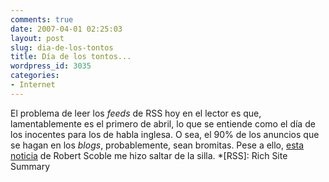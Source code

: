 ```yaml
---
comments: true
date: 2007-04-01 02:25:03
layout: post
slug: dia-de-los-tontos
title: Día de los tontos...
wordpress_id: 3035
categories:
- Internet
---
```


El problema de leer los _feeds_ de RSS hoy en el lector es que, lamentablemente es el primero de abril, lo que se entiende como el día de los inocentes para los de habla inglesa. O sea, el 90% de los anuncios que se hagan en los _blogs_, probablemente, sean bromitas. Pese a ello, [esta noticia](http://scobleizer.com/2007/03/31/apple-collaborating-with-amazon-google-and-cingular-on-new-ireader/) de Robert Scoble me hizo saltar de la silla.
  *[RSS]: Rich Site Summary
